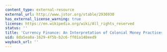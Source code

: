 ```yaml
---
content_type: external-resource
external_url: http://www.jstor.org/stable/2936930
has_external_license_warning: true
license: https://en.wikipedia.org/wiki/All_rights_reserved
status: ''
title: 'Currency Finance: An Interpretation of Colonial Money Practices'
uid: 8da5ea8a-1629-4f5b-b2c6-ff01a148eed9
wayback_url: ''
---
```

